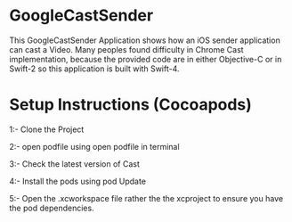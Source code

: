 # GoogleCastSender
This GoogleCastSender Application shows how an iOS sender application can cast a Video.
Many peoples found difficulty in Chrome Cast implementation, because the provided code are in either Objective-C or in Swift-2
so this application is built with Swift-4.
# Setup Instructions (Cocoapods)
1:- Clone the Project 

2:- open podfile using open podfile in terminal

3:- Check the latest version of Cast

4:- Install the pods using pod Update

5:- Open the .xcworkspace file rather the the xcproject to ensure you have the pod dependencies.

